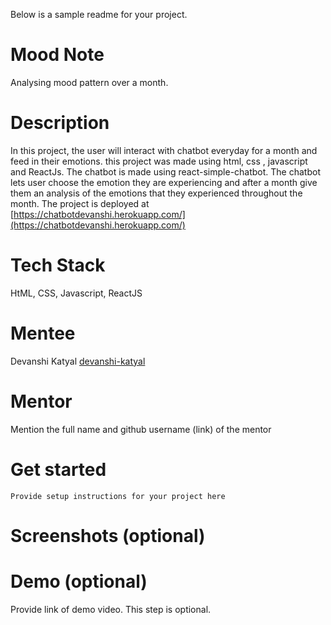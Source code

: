 Below is a sample readme for your project.

# Mood Note
Analysing mood pattern over a month.

# Description
In this project, the user will interact with chatbot everyday for a month and feed in their emotions. this project was made using html, css , javascript and ReactJs. The chatbot is made using react-simple-chatbot. The chatbot lets user choose the emotion they are experiencing and after a month give them an analysis of the emotions that they experienced throughout the month. The project is deployed at [https://chatbotdevanshi.herokuapp.com/](https://chatbotdevanshi.herokuapp.com/)

# Tech Stack
HtML, CSS, Javascript, ReactJS

# Mentee
Devanshi Katyal
[devanshi-katyal](https://github.com/devanshi-katyal)
# Mentor
Mention the full name and github username (link) of the mentor

# Get started
```
Provide setup instructions for your project here
```

# Screenshots (optional)


# Demo (optional)
Provide link of demo video. This step is optional.
